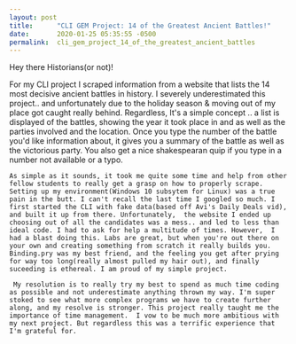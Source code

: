 ```yaml
---
layout: post
title:      "CLI GEM Project: 14 of the Greatest Ancient Battles!"
date:       2020-01-25 05:35:55 -0500
permalink:  cli_gem_project_14_of_the_greatest_ancient_battles
---
```



  Hey there Historians(or not)!
	
 For my CLI project I scraped information from a website that lists the 14 most decisive ancient battles in history. I severely underestimated this project.. and unfortunately due to the holiday season & moving out of my place got caught  really behind. Regardless, It's a simple concept .. a list is displayed of the battles, showing the year it took place in and as well as the parties involved and the location. Once you type the number of the battle you'd like information about, it gives you a summary of the battle as well as the victorious party. You also get a nice shakespearan quip if you type in a number not available or a typo.
	
	
	As simple as it sounds, it took me quite some time and help from other fellow students to really get a grasp on how to properly scrape. Setting up my environment(Windows 10 subsytem for Linux) was a true pain in the butt. I can't recall the last time I googled so much. I first started the CLI with fake data(based off Avi's Daily Deals vid), and built it up from there. Unfortunately,  the website I ended up choosing out of all the candidates was a mess.. and led to less than ideal code. I had to ask for help a multitude of times. However,  I had a blast doing this. Labs are great, but when you're out there on your own and creating something from scratch it really builds you. Binding.pry was my best friend, and the feeling you get after prying for way too long(really almost pulled my hair out), and finally suceeding is ethereal. I am proud of my simple project. 
	 
	 My resolution is to really try my best to spend as much time coding as possible and not underestimate anything thrown my way. I'm super stoked to see what more complex programs we have to create further along, and my resolve is stronger. This project really taught me the importance of time management.  I vow to be much more ambitious with my next project. But regardless this was a terrific experience that I'm grateful for. 
